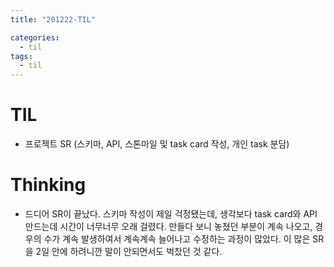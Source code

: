 ```yaml
---
title: "201222-TIL"

categories:
  - til
tags:
  - til
---
```

# TIL
 - 프로젝트 SR (스키마, API, 스톤마일 및 task card 작성, 개인 task 분담)

 

# Thinking
 - 드디어 SR이 끝났다. 스키마 작성이 제일 걱정됐는데, 생각보다 task card와 API 만드는데 시간이 너무너무 오래 걸렸다. 만들다 보니 놓쳤던 부분이 계속 나오고, 경우의 수가 계속 발생하여서 계속계속 늘어나고 수정하는 과정이 많았다. 이 많은 SR을 2일 안에 하려니깐 말이 안되면서도 벅찼던 것 같다.